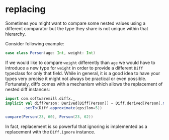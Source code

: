# replacing

Sometimes you might want to compare some nested values using a different comparator but
the type they share is not unique within that hierarchy.

Consider following example:
```scala mdoc
case class Person(age: Int, weight: Int)
```

If we would like to compare `weight` differently than `age` we would have to introduce a new type for `weight` 
in order to provide a different `Diff` typeclass for only that field. While in general, it is a good idea to have your types 
very precise it might not always be practical or even possible. Fortunately, diffx comes with a mechanism which allows
the replacement of nested diff instances:

```scala mdoc:silent
import com.softwaremill.diffx._
implicit val diffPerson: Derived[Diff[Person]] = Diff.derived[Person].modify(_.weight)
        .setTo(Diff.approximate(epsilon=5))
```

```scala mdoc
compare(Person(23, 60), Person(23, 62))
```

In fact, replacement is so powerful that ignoring is implemented as a replacement 
with the `Diff.ignore` instance.